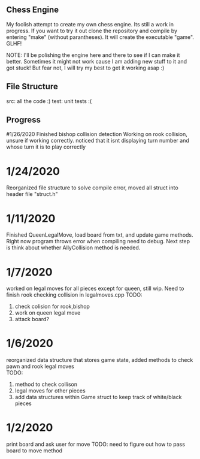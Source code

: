 ## Chess Engine

My foolish attempt to create my own chess engine. Its still a work in progress. If you want to try it out clone the repository and compile by entering "make" (without parantheses). It will create the executable "game". GLHF!

NOTE: I'll be polishing the engine here and there to see if I can make it better. Sometimes it might not work cause I am adding new stuff to it and got stuck! But fear not, I will try my best to get it working asap :)

## File Structure

src: all the code :)
test: unit tests :(
## Progress 

#1/26/2020
Finished bishop collision detection 
Working on rook collision, unsure if working correctly.
noticed that it isnt displaying turn number and whose turn it is to play correctly

# 1/24/2020
Reorganized file structure to solve compile error, moved all struct into header file "struct.h"

# 1/11/2020
Finished QueenLegalMove, load board from txt, and update game methods. Right now program throws error when compiling need to debug. Next step is think about whether AllyCollision method is needed.

# 1/7/2020
worked on legal moves for all pieces except for queen, still wip. Need to finish rook checking collision in legalmoves.cpp
TODO:
1. check colision for rook,bishop
2. work on queen legal move
3. attack board?

# 1/6/2020
reorganized data structure that stores game state, added methods to check pawn and rook legal moves\
TODO:
1. method to check collison
2. legal moves for other pieces
3. add data structures within Game struct to keep track of white/black pieces
    
# 1/2/2020
print board and ask user for move TODO: need to figure out how to pass board to move method


